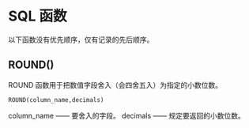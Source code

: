 # SQL 函数

以下函数没有优先顺序，仅有记录的先后顺序。

## ROUND()

ROUND 函数用于把数值字段舍入（会四舍五入）为指定的小数位数。

`ROUND(column_name,decimals)`

column_name     —— 要舍入的字段。
decimals        —— 规定要返回的小数位数。
